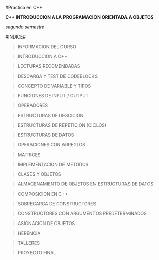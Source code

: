 #Practica en C++

**C++ INTRODUCCION A LA PROGRAMACION ORIENTADA A OBJETOS**

*segundo semestre*

#INDICE#

>INFORMACION DEL CURSO

>INTRODUCCION A C++

>LECTURAS RECOMENDADAS

>DESCARGA Y TEST DE CODEBLOCKS

>CONCEPTO DE VARIABLE Y TIPOS

>FUNCIONES DE INPUT / OUTPUT

>OPERADORES

>ESTRUCTURAS DE DESCICION

>ESTRUCTURAS DE REPETICION (CICLOS)

>ESTRUCTURAS DE DATOS

>OPERACIONES CON ARREGLOS

>MATRICES

>IMPLEMENTACION DE METODOS

>CLASES Y OBJETOS

>ALMACENAMIENTO DE OBJETOS EN ESTRUCTURAS DE DATOS

>COMPOSICION EN C++

>SOBRECARGA DE CONSTRUCTORES

>CONSTRUCTORES CON ARGUMENTOS PREDETERMINADOS

>ASIGNACION DE OBJETOS

>HERENCIA

>TALLERES

>PROYECTO FINAL
